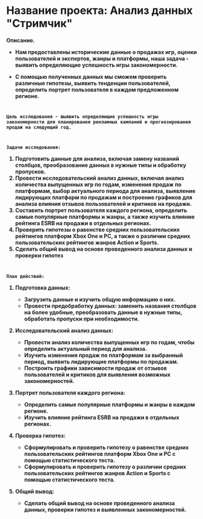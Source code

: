 # Название проекта: Анализ данных "Стримчик"

<div class="alert alert-block alert-info">
<b>  Описание.
    
- Нам предоставлены исторические данные о продажах игр, оценки пользователей и экспертов, жанры и платформы, наша задача - выявить определяющие успешность игры закономерности.

- С помощью полученных данных мы сможем проверить различные гипотезы, выявить тенденции пользователей, определить портрет пользователя в каждом предложенном регионе.
  
# 
    Цель исследования - выявить определяющие успешность игры закономерности для планирования рекламных кампаний и прогнозирования продаж на следующий год.
    
# 
    Задачи исследования:
 1. Подготовить данные для анализа, включая замену названий столбцов, преобразование данных в нужные типы и обработку пропусков.
 2. Провести исследовательский анализ данных, включая анализ количества выпущенных игр по годам, изменения продаж по платформам, выбор актуального периода для анализа, выявление лидирующих платформ по продажам и построение графиков для анализа влияния отзывов пользователей и критиков на продажи.
 3. Составить портрет пользователя каждого региона, определить самые популярные платформы и жанры, а также изучить влияние рейтинга ESRB на продажи в отдельных регионах.
 4. Проверить гипотезы о равенстве средних пользовательских рейтингов платформ Xbox One и PC, а также о различии средних пользовательских рейтингов жанров Action и Sports.
 5. Сделать общий вывод на основе проведенного анализа данных и проверки гипотез
    
# 
    
    План действий:
1. Подготовка данных:
   - Загрузить данные и изучить общую информацию о них.
   - Провести предобработку данных: заменить названия столбцов на более удобные, преобразовать данные в нужные типы, обработать пропуски при необходимости.
    
2. Исследовательский анализ данных:
   - Провести анализ количества выпущенных игр по годам, чтобы определить актуальный период для анализа.
   - Изучить изменения продаж по платформам за выбранный период, выявить лидирующие платформы по продажам.
   - Построить графики зависимости продаж от отзывов пользователей и критиков для выявления возможных закономерностей.

3. Портрет пользователя каждого региона:
   - Определить самые популярные платформы и жанры в каждом регионе.
   - Изучить влияние рейтинга ESRB на продажи в отдельных регионах.

4. Проверка гипотез:
   - Сформулировать и проверить гипотезу о равенстве средних пользовательских рейтингов платформ Xbox One и PC с помощью статистического теста.
   - Сформулировать и проверить гипотезу о различии средних пользовательских рейтингов жанров Action и Sports с помощью статистического теста.

5. Общий вывод:
   - Сделать общий вывод на основе проведенного анализа данных, проверки гипотез и выявленных закономерностей.
</b>

